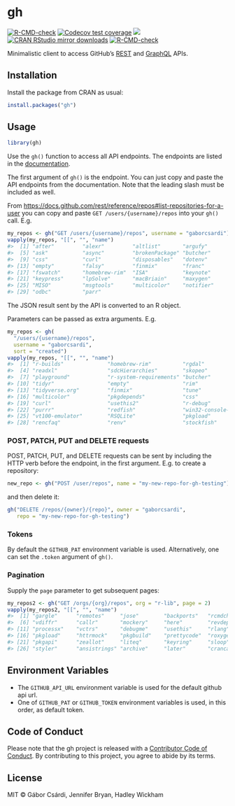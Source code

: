 
<!-- README.md is generated from README.Rmd. Please edit that file -->

# gh

<!-- badges: start -->

[![R-CMD-check](https://github.com/r-lib/gh/workflows/R-CMD-check/badge.svg)](https://github.com/r-lib/gh/actions)
[![Codecov test
coverage](https://codecov.io/gh/r-lib/gh/branch/main/graph/badge.svg)](https://app.codecov.io/gh/r-lib/gh?branch=main)
[![](https://www.r-pkg.org/badges/version/gh)](https://www.r-pkg.org/pkg/gh)
[![CRAN RStudio mirror
downloads](https://cranlogs.r-pkg.org/badges/gh)](https://www.r-pkg.org/pkg/gh)
[![R-CMD-check](https://github.com/r-lib/gh/actions/workflows/R-CMD-check.yaml/badge.svg)](https://github.com/r-lib/gh/actions/workflows/R-CMD-check.yaml)
<!-- badges: end -->

Minimalistic client to access GitHub’s
[REST](https://docs.github.com/rest) and
[GraphQL](https://docs.github.com/graphql) APIs.

## Installation

Install the package from CRAN as usual:

``` r
install.packages("gh")
```

## Usage

``` r
library(gh)
```

Use the `gh()` function to access all API endpoints. The endpoints are
listed in the [documentation](https://docs.github.com/rest).

The first argument of `gh()` is the endpoint. You can just copy and
paste the API endpoints from the documentation. Note that the leading
slash must be included as well.

From
<https://docs.github.com/rest/reference/repos#list-repositories-for-a-user>
you can copy and paste `GET /users/{username}/repos` into your `gh()`
call. E.g.

``` r
my_repos <- gh("GET /users/{username}/repos", username = "gaborcsardi")
vapply(my_repos, "[[", "", "name")
#>  [1] "after"         "alexr"         "altlist"       "argufy"       
#>  [5] "ask"           "async"         "brokenPackage" "butcher"      
#>  [9] "css"           "curl"          "disposables"   "dotenv"       
#> [13] "empty"         "falsy"         "finmix"        "franc"        
#> [17] "fswatch"       "homebrew-rim"  "ISA"           "keynote"      
#> [21] "keypress"      "lpSolve"       "macBriain"     "maxygen"      
#> [25] "MISO"          "msgtools"      "multicolor"    "notifier"     
#> [29] "odbc"          "parr"
```

The JSON result sent by the API is converted to an R object.

Parameters can be passed as extra arguments. E.g.

``` r
my_repos <- gh(
  "/users/{username}/repos",
  username = "gaborcsardi",
  sort = "created")
vapply(my_repos, "[[", "", "name")
#>  [1] "r-builds"              "homebrew-rim"          "rgdal"                
#>  [4] "readxl"                "sdcHierarchies"        "skopeo"               
#>  [7] "playground"            "r-system-requirements" "butcher"              
#> [10] "tidyr"                 "empty"                 "rim"                  
#> [13] "tidyverse.org"         "finmix"                "tune"                 
#> [16] "multicolor"            "pkgdepends"            "css"                  
#> [19] "curl"                  "usethis2"              "r-debug"              
#> [22] "purrr"                 "redfish"               "win32-console-docs"   
#> [25] "vt100-emulator"        "RSQLite"               "pkgload"              
#> [28] "rencfaq"               "renv"                  "stockfish"
```

### POST, PATCH, PUT and DELETE requests

POST, PATCH, PUT, and DELETE requests can be sent by including the HTTP
verb before the endpoint, in the first argument. E.g. to create a
repository:

``` r
new_repo <- gh("POST /user/repos", name = "my-new-repo-for-gh-testing")
```

and then delete it:

``` r
gh("DELETE /repos/{owner}/{repo}", owner = "gaborcsardi",
   repo = "my-new-repo-for-gh-testing")
```

### Tokens

By default the `GITHUB_PAT` environment variable is used. Alternatively,
one can set the `.token` argument of `gh()`.

### Pagination

Supply the `page` parameter to get subsequent pages:

``` r
my_repos2 <- gh("GET /orgs/{org}/repos", org = "r-lib", page = 2)
vapply(my_repos2, "[[", "", "name")
#>  [1] "gargle"      "remotes"     "jose"        "backports"   "rcmdcheck"  
#>  [6] "vdiffr"      "callr"       "mockery"     "here"        "revdepcheck"
#> [11] "processx"    "vctrs"       "debugme"     "usethis"     "rlang"      
#> [16] "pkgload"     "httrmock"    "pkgbuild"    "prettycode"  "roxygen2md" 
#> [21] "pkgapi"      "zeallot"     "liteq"       "keyring"     "sloop"      
#> [26] "styler"      "ansistrings" "archive"     "later"       "crancache"
```

## Environment Variables

-   The `GITHUB_API_URL` environment variable is used for the default
    github api url.
-   One of `GITHUB_PAT` or `GITHUB_TOKEN` environment variables is used,
    in this order, as default token.

## Code of Conduct

Please note that the gh project is released with a [Contributor Code of
Conduct](https://gh.r-lib.org/CODE_OF_CONDUCT.html). By contributing to
this project, you agree to abide by its terms.

## License

MIT © Gábor Csárdi, Jennifer Bryan, Hadley Wickham
